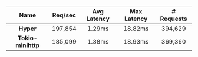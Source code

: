 |   **Name**   |   Req/sec   | Avg Latency | Max Latency |  # Requests |
|:------------:|:-----------:|:-----------:|:-----------:|:-----------:|
|**Hyper** |197,854|1.29ms|18.82ms|394,629|
|**Tokio-minihttp** |185,099|1.38ms|18.93ms|369,360|
